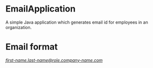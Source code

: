 # EmailApplication

A simple Java application which generates email id for employees in an organization. <br>
# Email format <br>
<em>first-name.last-name@role.company-name.com</em>
  
